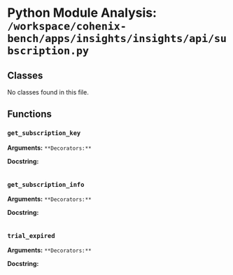 # Python Module Analysis: `/workspace/cohenix-bench/apps/insights/insights/api/subscription.py`

## Classes

No classes found in this file.


## Functions

### `get_subscription_key`
**Arguments:** ``
**Decorators:** ``

**Docstring:**
```

```
### `get_subscription_info`
**Arguments:** ``
**Decorators:** ``

**Docstring:**
```

```
### `trial_expired`
**Arguments:** ``
**Decorators:** ``

**Docstring:**
```

```

